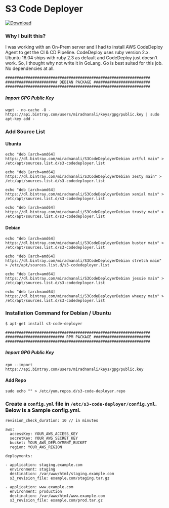 # S3 Code Deployer

[ ![Download](null/packages/miradnanali/S3CodeDeployer/apt/images/download.svg?version=1.1) ](https://bintray.com/miradnanali/S3CodeDeployer/apt/1.1/link)

### Why I built this?
I was working with an On-Prem server and I had to install AWS CodeDeploy Agent to get the CI & CD Pipeline.
CodeDeploy uses ruby version 2.x. Ubuntu 16.04 ships with ruby 2.3 as default and CodeDeploy just doesn't work.
So, I thought why not write it in GoLang. Go is best suited for this job. No dependencies at all.



```
################################################################
####################### DEBIAN PACKAGE #########################
################################################################
```

##### Import GPG Public Key
```
wget - no-cache -O - https://api.bintray.com/users/miradnanali/keys/gpg/public.key | sudo apt-key add -
```


### Add Source List

#### Ubuntu
```
echo "deb [arch=amd64] https://dl.bintray.com/miradnanali/S3CodeDeployerDebian artful main" > /etc/apt/sources.list.d/s3-codedeployer.list
```
```
echo "deb [arch=amd64] https://dl.bintray.com/miradnanali/S3CodeDeployerDebian zesty main" > /etc/apt/sources.list.d/s3-codedeployer.list
```
```
echo "deb [arch=amd64] https://dl.bintray.com/miradnanali/S3CodeDeployerDebian xenial main" > /etc/apt/sources.list.d/s3-codedeployer.list
```
```
echo "deb [arch=amd64] https://dl.bintray.com/miradnanali/S3CodeDeployerDebian trusty main" > /etc/apt/sources.list.d/s3-codedeployer.list
```

#### Debian
```
echo "deb [arch=amd64] https://dl.bintray.com/miradnanali/S3CodeDeployerDebian buster main" > /etc/apt/sources.list.d/s3-codedeployer.list
```
```
echo "deb [arch=amd64] https://dl.bintray.com/miradnanali/S3CodeDeployerDebian stretch main" > /etc/apt/sources.list.d/s3-codedeployer.list
```
```
echo "deb [arch=amd64] https://dl.bintray.com/miradnanali/S3CodeDeployerDebian jessie main" > /etc/apt/sources.list.d/s3-codedeployer.list
```
```
echo "deb [arch=amd64] https://dl.bintray.com/miradnanali/S3CodeDeployerDebian wheezy main" > /etc/apt/sources.list.d/s3-codedeployer.list
```

### Installation Command for Debian / Ubuntu
```
$ apt-get install s3-code-deployer
```

```
################################################################
########################## RPM PACKAGE #########################
################################################################
```

##### Import GPG Public Key
```
rpm --import https://api.bintray.com/users/miradnanali/keys/gpg/public.key
```

#### Add Repo
```
sudo echo "" > /etc/yum.repos.d/s3-code-deployer.repo

```



### Create a `config.yml` file in `/etc/s3-code-deployer/config.yml`. Below is a Sample config.yml.
```
revision_check_duration: 10 // in minutes

aws:
  accessKey: YOUR_AWS_ACCESS_KEY
  secretKey: YOUR_AWS_SECRET_KEY
  bucket: YOUR_AWS_DEPLOYMENT_BUCKET
  region: YOUR_AWS_REGION

deployments:

- application: staging.example.com
  environment: staging
  destination: /var/www/html/staging.example.com
  s3_revision_file: example.com/staging.tar.gz

- application: www.example.com
  environment: production
  destination: /var/www/html/www.example.com
  s3_revision_file: example.com/prod.tar.gz
```